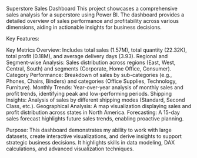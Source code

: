 Superstore Sales Dashboard
This project showcases a comprehensive sales analysis for a superstore using Power BI. The dashboard provides a detailed overview of sales performance and profitability across various dimensions, aiding in actionable insights for business decisions.

Key Features:

Key Metrics Overview: Includes total sales (1.57M), total quantity (22.32K), total profit (0.18M), and average delivery days (3.93).
Regional and Segment-wise Analysis: Sales distribution across regions (East, West, Central, South) and segments (Corporate, Home Office, Consumer).
Category Performance: Breakdown of sales by sub-categories (e.g., Phones, Chairs, Binders) and categories (Office Supplies, Technology, Furniture).
Monthly Trends: Year-over-year analysis of monthly sales and profit trends, identifying peak and low-performing periods.
Shipping Insights: Analysis of sales by different shipping modes (Standard, Second Class, etc.).
Geographical Analysis: A map visualization displaying sales and profit distribution across states in North America.
Forecasting: A 15-day sales forecast highlights future sales trends, enabling proactive planning.

Purpose:
This dashboard demonstrates my ability to work with large datasets, create interactive visualizations, and derive insights to support strategic business decisions. It highlights skills in data modeling, DAX calculations, and advanced visualization techniques.
